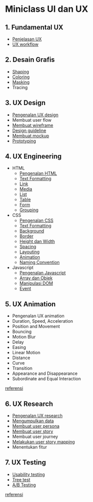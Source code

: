 # Miniclass UI dan UX

## 1. Fundamental UX

- [Penjelasan UX](fundamental/definisi.md)
- [UX workflow](fundamental/ux-workflow.md)

## 2. Desain Grafis

- [Shaping](design/shaping.md)
- [Coloring](design/coloring.md)
- [Masking](design/masking.md)
- Tracing

## 3. UX Design

- [Pengenalan UX design](design/pengenalan.md)
- Membuat user flow
- [Membuat wireframe](design/wireframe.md)
- [Design guideline](design/guideline.md)
- [Membuat mockup](design/mockup.md)
- [Prototyping](design/prototyping.md)

## 4. UX Engineering

- HTML
  - [Pengenalan HTML](engineering/html/pengenalan-html.md)
  - [Text Formatting](engineering/html/text-formatting.md)
  - [Link](engineering/html/link.md)
  - [Media](engineering/html/media.md)
  - [List](engineering/html/list.md)
  - [Table](engineering/html/table.md)
  - [Form](engineering/html/form.md)
  - [Grouping](engineering/html/grouping.md)
- CSS
  - [Pengenalan CSS](engineering/css/pengenalan-css.md)
  - [Text Formatting](engineering/css/text-formatting.md)
  - [Background](engineering/css/background.md)
  - [Border](engineering/css/border.md)
  - [Height dan Width](engineering/css/height-dan-width.md)
  - [Spacing](engineering/css/spacing.md)
  - [Layouting](engineering/css/layouting.md)
  - [Animation](engineering/css/animation.md)
  - [Naming Convention](engineering/css/naming-convention.md)
- Javascript
  - [Pengenalan Javascript](engineering/javascript/pengenalan-javascript.md)
  - [Array dan Objek](engineering/javascript/array-dan-objek.md)
  - [Manipulasi DOM](engineering/javascript/manipulasi-dom.md)
  - [Event](engineering/javascript/event.md)

## 5. UX Animation

- Pengenalan UX animation
- Duration, Speed, Acceleration
- Position and Movement
- Bouncing
- Motion Blur
- Delay
- Easing
- Linear Motion
- Distance
- Curve
- Transition
- Appearance and Disappearance
- Subordinate and Equal Interaction

[referensi](https://uxdesign.cc/the-ultimate-guide-to-proper-use-of-animation-in-ux-10bd98614fa9)

## 6. UX Research

- [Pengenalan UX research](research/pengenalan)
- [Mengumpulkan data](research/pengumpulan-data.md)
- [Membuat user persona](research/persona.md)
- [Membuat user story](research/story.md)
- Membuat user journey
- [Melakukan user story mapping](research/story_mapping.md)
- Menentukan fitur

## 7. UX Testing

- [Usability testing](testing/usability-test.md)
- [Tree test](testing/tree-test.md)
- [A/B Testing](testing/ab-test.md)

[referensi](https://www.uxbooth.com/articles/complete-beginners-guide-to-design-research/)
